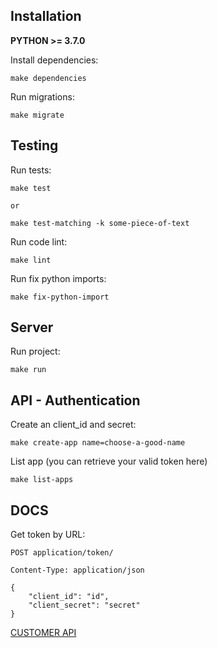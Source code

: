 ## Installation

**PYTHON >= 3.7.0**

Install dependencies:
```
make dependencies
```

Run migrations:
```
make migrate
```

## Testing
Run tests:
```
make test

or

make test-matching -k some-piece-of-text
```

Run code lint:
```
make lint
```

Run fix python imports:
```
make fix-python-import
```

## Server

Run project:
```
make run
```

## API - Authentication

Create an client_id and secret:
```
make create-app name=choose-a-good-name
```

List app (you can retrieve your valid token here)
```
make list-apps
```

## DOCS

Get token by URL:
```
POST application/token/

Content-Type: application/json

{
	"client_id": "id",
	"client_secret": "secret"
}

```

[CUSTOMER API](docs/api/customer.md)
